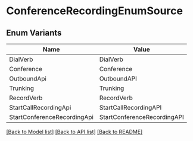 # ConferenceRecordingEnumSource

## Enum Variants

| Name | Value |
|---- | -----|
| DialVerb | DialVerb |
| Conference | Conference |
| OutboundApi | OutboundAPI |
| Trunking | Trunking |
| RecordVerb | RecordVerb |
| StartCallRecordingApi | StartCallRecordingAPI |
| StartConferenceRecordingApi | StartConferenceRecordingAPI |


[[Back to Model list]](../README.md#documentation-for-models) [[Back to API list]](../README.md#documentation-for-api-endpoints) [[Back to README]](../README.md)



